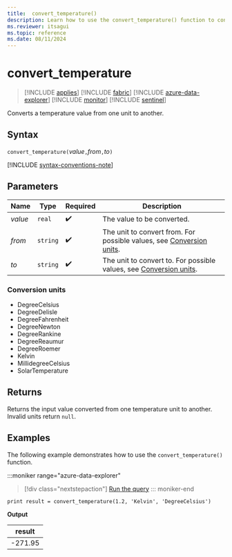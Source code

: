 ```yaml
---
title:  convert_temperature()
description: Learn how to use the convert_temperature() function to convert a temperature input value from one unit to another.
ms.reviewer: itsagui
ms.topic: reference
ms.date: 08/11/2024
---
```

# convert_temperature

> [!INCLUDE [applies](../includes/applies-to-version/applies.md)] [!INCLUDE [fabric](../includes/applies-to-version/fabric.md)] [!INCLUDE [azure-data-explorer](../includes/applies-to-version/azure-data-explorer.md)] [!INCLUDE [monitor](../includes/applies-to-version/monitor.md)] [!INCLUDE [sentinel](../includes/applies-to-version/sentinel.md)]

Converts a temperature value from one unit to another.

## Syntax

`convert_temperature(`*value*`,`*from*`,`*to*`)`

[!INCLUDE [syntax-conventions-note](../includes/syntax-conventions-note.md)]

## Parameters

| Name | Type | Required | Description |
|--|--|--|--|
| *value* | `real` |  :heavy_check_mark: | The value to be converted. |
| *from* | `string` |  :heavy_check_mark: | The unit to convert from. For possible values, see [Conversion units](#conversion-units). |
| *to* | `string` |  :heavy_check_mark: | The unit to convert to. For possible values, see [Conversion units](#conversion-units). |

### Conversion units

* DegreeCelsius
* DegreeDelisle
* DegreeFahrenheit
* DegreeNewton
* DegreeRankine
* DegreeReaumur
* DegreeRoemer
* Kelvin
* MillidegreeCelsius
* SolarTemperature

## Returns

 Returns the input value converted from one temperature unit to another. Invalid units return `null`.

## Examples

The following example demonstrates how to use the `convert_temperature()` function.

:::moniker range="azure-data-explorer"
> [!div class="nextstepaction"]
> <a href="https://dataexplorer.azure.com/clusters/help/databases/Samples?query=H4sIAAAAAAAAAysoyswrUShKLS7NKVGwVUjOzytLLSqJL0nNLUgtSiwpLUrVMNQz0lFQ907NKcvMUweyXFLTi1JTnVNzijNLi9U1AVVJ6WxCAAAA" target="_blank">Run the query</a>
::: moniker-end

```kusto
print result = convert_temperature(1.2, 'Kelvin', 'DegreeCelsius')
```

**Output**

|result|
|---|
|-271.95|
